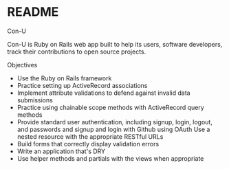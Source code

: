 # README

Con-U

Con-U is Ruby on Rails web app built to help its users, software developers, track their contributions to open source projects.

Objectives

  - Use the Ruby on Rails framework
  - Practice setting up ActiveRecord associations
  - Implement attribute validations to defend against invalid data submissions
  - Practice using chainable scope methods with ActiveRecord query methods
  - Provide standard user authentication, including signup, login, logout, and passwords and signup and login with Github using OAuth
  Use a nested resource with the appropriate RESTful URLs
  - Build forms that correctly display validation errors
  - Write an application that's DRY
  - Use helper methods and partials with the views when appropriate
